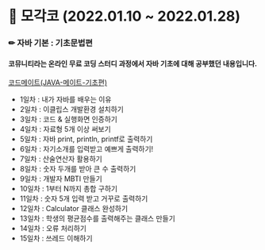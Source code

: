 # 📍 모각코 (2022.01.10 ~ 2022.01.28) 
### ✏ 자바 기본 : 기초문법편
#### 코뮤니티라는 온라인 무료 코딩 스터디 과정에서 자바 기초에 대해 공부했던 내용입니다.

[코드메이트(JAVA-메이트-기초편)](https://codemate.kr/@puppy4732/project/JAVA-%EB%A9%94%EC%9D%B4%ED%8A%B8-%EA%B8%B0%EC%B4%88%ED%8E%B8/logs)

- 1일차 : 내가 자바를 배우는 이유
- 2일차 : 이클립스 개발환경 설치하기
- 3일차 : 코드 & 실행화면 인증하기
- 4일차 : 자료형 5개 이상 써보기
- 5일차 : 자바 print, println, printf로 출력하기
- 6일차 : 자기소개를 입력받고 예쁘게 출력하기!
- 7일차 : 산술연산자 활용하기
- 8일차 : 숫자 두개를 받아 큰 수 출력하기
- 9일차 : 개발자 MBTI 만들기
- 10일차 : 1부터 N까지 총합 구하기
- 11일차 : 숫자 5개 입력 받고 거꾸로 출력하기
- 12일차 : Calculator 클래스 완성하기
- 13일차 : 학생의 평균점수를 출력해주는 클래스 만들기
- 14일차 : 오류 처리하기
- 15일차 : 쓰레드 이해하기
  
